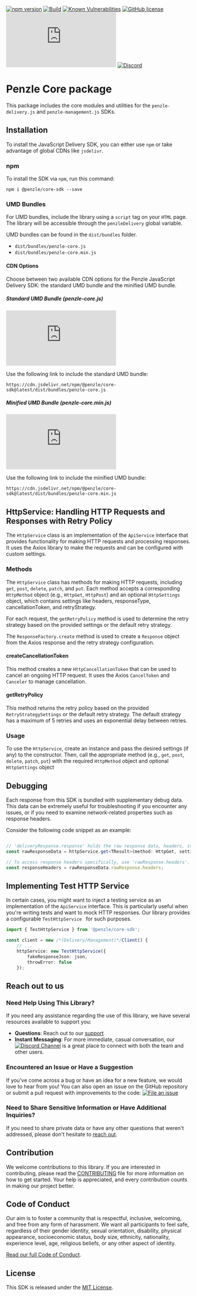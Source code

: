 [![npm version](https://badge.fury.io/js/@penzle%2Fcore-sdk.svg)](https://badge.fury.io/js/@penzle%2Fcore-sdk)
[![Build](https://github.com/Penzle/Penzle.Core.SDK.JS/actions/workflows/test-and-release.yaml/badge.svg)](https://github.com/Penzle/Penzle.Core.SDK.JS/actions/workflows/test-and-release.yaml) 
[![Known Vulnerabilities](https://snyk.io/test/github/Penzle/Penzle.Core.SDK.JS/badge.svg)](https://snyk.io/test/github/Penzle/Penzle.Core.SDK.JS)
[![GitHub license](https://img.shields.io/github/license/Penzle/Penzle.Core.SDK.JS.svg)](https://github.com/Penzle/Penzle.Core.SDK.JS)
![Gzip browser bundle](https://img.badgesize.io/https://cdn.jsdelivr.net/npm/@penzle/core-sdk@latest/dist/bundles/penzle-core.min.js?compression=gzip)
[![Discord](https://img.shields.io/discord/991274367197663242?label=Discord&logo=Discord&logoColor=white)](https://discord.gg/2aK8pF6WK2)

# Penzle Core package

This package includes the core modules and utilities for the `penzle-delivery.js` and `penzle-management.js` SDKs. 

## Installation

To install the JavaScript Delivery SDK, you can either use `npm` or take advantage of global CDNs like `jsdelivr`.

### npm 

To install the SDK via `npm`, run this command:

```
npm i @penzle/core-sdk --save
```

### UMD Bundles

For UMD bundles, include the library using a `script` tag on your `HTML` page. The library will be accessible through the `penzleDelivery` global variable.

UMD bundles can be found in the `dist/bundles` folder.

-   `dist/bundles/penzle-core.js`
-   `dist/bundles/penzle-core.min.js`

#### CDN Options

Choose between two available CDN options for the Penzle JavaScript Delivery SDK: the standard UMD bundle and the minified UMD bundle.

##### Standard UMD Bundle (penzle-core.js)

![Gzip UMD bundle](https://img.badgesize.io/https://cdn.jsdelivr.net/npm/@penzle/core-sdk@latest/dist/bundles/penzle-core.js?compression=gzip)

Use the following link to include the standard UMD bundle:

```
https://cdn.jsdelivr.net/npm/@penzle/core-sdk@latest/dist/bundles/penzle-core.js
```

##### Minified UMD Bundle (penzle-core.min.js)

![Gzip UMD Minified bundle](https://img.badgesize.io/https://cdn.jsdelivr.net/npm/@penzle/core-sdk@latest/dist/bundles/penzle-core.min.js?compression=gzip)

Use the following link to include the minified UMD bundle:

```
https://cdn.jsdelivr.net/npm/@penzle/core-sdk@latest/dist/bundles/penzle-core.min.js
```

## HttpService: Handling HTTP Requests and Responses with Retry Policy

The `HttpService` class is an implementation of the `ApiService` interface that provides functionality for making HTTP requests and processing responses. It uses the Axios library to make the requests and can be configured with custom settings.

### Methods

The `HttpService` class has methods for making HTTP requests, including `get`, `post`, `delete`, `patch`, and `put`. Each method accepts a corresponding `HttpMethod` object (e.g., `HttpGet`, `HttpPost`) and an optional `HttpSettings` object, which contains settings like headers, responseType, cancellationToken, and retryStrategy.

For each request, the `getRetryPolicy` method is used to determine the retry strategy based on the provided settings or the default retry strategy.

The `ResponseFactory.create` method is used to create a `Response` object from the Axios response and the retry strategy configuration.

#### createCancellationToken

This method creates a new `HttpCancellationToken` that can be used to cancel an ongoing HTTP request. It uses the Axios `CancelToken` and `Canceler` to manage cancellation.

#### getRetryPolicy

This method returns the retry policy based on the provided `RetryStrategySettings` or the default retry strategy. The default strategy has a maximum of 5 retries and uses an exponential delay between retries.

### Usage

To use the `HttpService`, create an instance and pass the desired settings (if any) to the constructor. Then, call the appropriate method (e.g., `get`, `post`, `delete`, `patch`, `put`) with the required `HttpMethod` object and optional `HttpSettings` object

## Debugging

Each response from this SDK is bundled with supplementary debug data. This data can be extremely useful for troubleshooting if you encounter any issues, or if you need to examine network-related properties such as response headers.

Consider the following code snippet as an example:

```typescript

// 'deliveryResponse.response' holds the raw response data, headers, status, etc.
const rawResponseData = httpService.get<TResult>(method: HttpGet, settings?: HttpSettings<CancelToken>);

// To access response headers specifically, use 'rawResponse.headers'.
const responseHeaders = rawResponseData.rawResponse.headers;
```

## Implementing Test HTTP Service

In certain cases, you might want to inject a testing service as an implementation of the `ApiService` interface. This is particularly useful when you're writing tests and want to mock HTTP responses. Our library provides a configurable  `TestHttpService ` for such purposes.

```typescript
import { TestHttpService } from '@penzle/core-sdk';

const client = new /*(Delivery/Management)*/Client() {
    // ...
    httpService: new TestHttpService({
        fakeResponseJson: json,
        throwError: false
    });
```

## Reach out to us

### Need Help Using This Library?

If you need any assistance regarding the use of this library, we have several resources available to support you:
-  **Questions**: Reach out to our [support](https://www.penzle.com/support)
- **Instant Messaging**: For more immediate, casual conversation, our
[![Discord Channel](https://img.shields.io/discord/991274367197663242?label=Discord&logo=Discord&logoColor=white)](https://discord.gg/2aK8pF6WK2) is a great place to connect with both the team and other users.

### Encountered an Issue or Have a Suggestion

If you've come across a bug or have an idea for a new feature, we would love to hear from you!
You can also open an issue on the GitHub repository or submit a pull request with improvements to the code: [![File an issue](https://img.shields.io/badge/-Create%20Issue-6cc644.svg?logo=github&maxAge=31557600)](https://github.com/Penzle/Penzle.Core.SDK.JS/issues/new)

### Need to Share Sensitive Information or Have Additional Inquiries?

If you need to share private data or have any other questions that weren't addressed, please don't hesitate to
[reach out](https://www.penzle.com/support).

## Contribution

We welcome contributions to this library. If you are interested in contributing, please read the [CONTRIBUTING](./CONTRIBUTING.md) file for more information on how to get started. Your help is appreciated, and every contribution counts in making our project better.

## Code of Conduct

Our aim is to foster a community that is respectful, inclusive, welcoming, and free from any form of harassment. We want all participants to feel safe, regardless of their gender identity, sexual orientation, disability, physical appearance, socioeconomic status, body size, ethnicity, nationality, experience level, age, religious beliefs, or any other aspect of identity.

[Read our full Code of Conduct](./CODE_OF_CONDUCT.md).

## License

This SDK is released under the [MIT License](./LICENSE).
